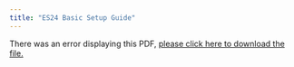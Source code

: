 ```yaml
---
title: "ES24 Basic Setup Guide"
---
```


<object data="https://www.truenas.com/docs/pdf/es24-bsg.pdf" type="application/pdf" width="95%" height="1000">
  There was an error displaying this PDF, <a href="/pdf/es24-bsg.pdf">please click here to download the file.</a>
</object>
